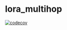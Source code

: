 # lora_multihop
[![codecov](https://codecov.io/gh/marv1913/lora_multihop/branch/master/graph/badge.svg?token=Q0JEUCJ9ZS)](https://codecov.io/gh/marv1913/lora_multihop)
